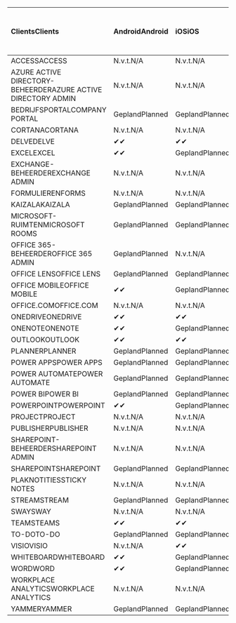 <!-- This file is generated automatically. Changes made to this file will be overwritten.-->
|<span data-ttu-id="aa17e-101">Clients</span><span class="sxs-lookup"><span data-stu-id="aa17e-101">Clients</span></span>|<span data-ttu-id="aa17e-102">Android</span><span class="sxs-lookup"><span data-stu-id="aa17e-102">Android</span></span>|<span data-ttu-id="aa17e-103">iOS</span><span class="sxs-lookup"><span data-stu-id="aa17e-103">iOS</span></span>|<span data-ttu-id="aa17e-104">Mac</span><span class="sxs-lookup"><span data-stu-id="aa17e-104">Mac</span></span>|<span data-ttu-id="aa17e-105">Windows 10</span><span class="sxs-lookup"><span data-stu-id="aa17e-105">Windows 10</span></span><br><span data-ttu-id="aa17e-106">Bureaublad</span><span class="sxs-lookup"><span data-stu-id="aa17e-106">Desktop</span></span>|<span data-ttu-id="aa17e-107">Windows 10</span><span class="sxs-lookup"><span data-stu-id="aa17e-107">Windows 10</span></span><br><span data-ttu-id="aa17e-108">Moderne apps</span><span class="sxs-lookup"><span data-stu-id="aa17e-108">Modern Apps</span></span>|
|:-|:-|:-|:-|:-|:-|
|<span data-ttu-id="aa17e-109">ACCESS</span><span class="sxs-lookup"><span data-stu-id="aa17e-109">ACCESS</span></span>|<span data-ttu-id="aa17e-110">N.v.t.</span><span class="sxs-lookup"><span data-stu-id="aa17e-110">N/A</span></span>|<span data-ttu-id="aa17e-111">N.v.t.</span><span class="sxs-lookup"><span data-stu-id="aa17e-111">N/A</span></span>|<span data-ttu-id="aa17e-112">N.v.t.</span><span class="sxs-lookup"><span data-stu-id="aa17e-112">N/A</span></span>|<span data-ttu-id="aa17e-113">Gepland</span><span class="sxs-lookup"><span data-stu-id="aa17e-113">Planned</span></span>|<span data-ttu-id="aa17e-114">N.v.t.</span><span class="sxs-lookup"><span data-stu-id="aa17e-114">N/A</span></span>|
|<span data-ttu-id="aa17e-115">AZURE ACTIVE DIRECTORY-BEHEERDER</span><span class="sxs-lookup"><span data-stu-id="aa17e-115">AZURE ACTIVE DIRECTORY ADMIN</span></span>|<span data-ttu-id="aa17e-116">N.v.t.</span><span class="sxs-lookup"><span data-stu-id="aa17e-116">N/A</span></span>|<span data-ttu-id="aa17e-117">N.v.t.</span><span class="sxs-lookup"><span data-stu-id="aa17e-117">N/A</span></span>|<span data-ttu-id="aa17e-118">N.v.t.</span><span class="sxs-lookup"><span data-stu-id="aa17e-118">N/A</span></span>|<span data-ttu-id="aa17e-119">Gepland</span><span class="sxs-lookup"><span data-stu-id="aa17e-119">Planned</span></span>|<span data-ttu-id="aa17e-120">N.v.t.</span><span class="sxs-lookup"><span data-stu-id="aa17e-120">N/A</span></span>|
|<span data-ttu-id="aa17e-121">BEDRIJFSPORTAL</span><span class="sxs-lookup"><span data-stu-id="aa17e-121">COMPANY PORTAL</span></span>|<span data-ttu-id="aa17e-122">Gepland</span><span class="sxs-lookup"><span data-stu-id="aa17e-122">Planned</span></span>|<span data-ttu-id="aa17e-123">Gepland</span><span class="sxs-lookup"><span data-stu-id="aa17e-123">Planned</span></span>|<span data-ttu-id="aa17e-124">Gepland</span><span class="sxs-lookup"><span data-stu-id="aa17e-124">Planned</span></span>|<span data-ttu-id="aa17e-125">N.v.t.</span><span class="sxs-lookup"><span data-stu-id="aa17e-125">N/A</span></span>|<span data-ttu-id="aa17e-126">Gepland</span><span class="sxs-lookup"><span data-stu-id="aa17e-126">Planned</span></span>|
|<span data-ttu-id="aa17e-127">CORTANA</span><span class="sxs-lookup"><span data-stu-id="aa17e-127">CORTANA</span></span>|<span data-ttu-id="aa17e-128">N.v.t.</span><span class="sxs-lookup"><span data-stu-id="aa17e-128">N/A</span></span>|<span data-ttu-id="aa17e-129">N.v.t.</span><span class="sxs-lookup"><span data-stu-id="aa17e-129">N/A</span></span>|<span data-ttu-id="aa17e-130">N.v.t.</span><span class="sxs-lookup"><span data-stu-id="aa17e-130">N/A</span></span>|<span data-ttu-id="aa17e-131">N.v.t.</span><span class="sxs-lookup"><span data-stu-id="aa17e-131">N/A</span></span>|<span data-ttu-id="aa17e-132">Gepland</span><span class="sxs-lookup"><span data-stu-id="aa17e-132">Planned</span></span>|
|<span data-ttu-id="aa17e-133">DELVE</span><span class="sxs-lookup"><span data-stu-id="aa17e-133">DELVE</span></span>|<span data-ttu-id="aa17e-134">✔</span><span class="sxs-lookup"><span data-stu-id="aa17e-134">✔</span></span>|<span data-ttu-id="aa17e-135">✔</span><span class="sxs-lookup"><span data-stu-id="aa17e-135">✔</span></span>|<span data-ttu-id="aa17e-136">N.v.t.</span><span class="sxs-lookup"><span data-stu-id="aa17e-136">N/A</span></span>|<span data-ttu-id="aa17e-137">N.v.t.</span><span class="sxs-lookup"><span data-stu-id="aa17e-137">N/A</span></span>|<span data-ttu-id="aa17e-138">N.v.t.</span><span class="sxs-lookup"><span data-stu-id="aa17e-138">N/A</span></span>|
|<span data-ttu-id="aa17e-139">EXCEL</span><span class="sxs-lookup"><span data-stu-id="aa17e-139">EXCEL</span></span>|<span data-ttu-id="aa17e-140">✔</span><span class="sxs-lookup"><span data-stu-id="aa17e-140">✔</span></span>|<span data-ttu-id="aa17e-141">Gepland</span><span class="sxs-lookup"><span data-stu-id="aa17e-141">Planned</span></span>|<span data-ttu-id="aa17e-142">Gepland</span><span class="sxs-lookup"><span data-stu-id="aa17e-142">Planned</span></span>|<span data-ttu-id="aa17e-143">Gepland</span><span class="sxs-lookup"><span data-stu-id="aa17e-143">Planned</span></span>|<span data-ttu-id="aa17e-144">N.v.t.</span><span class="sxs-lookup"><span data-stu-id="aa17e-144">N/A</span></span>|
|<span data-ttu-id="aa17e-145">EXCHANGE-BEHEERDER</span><span class="sxs-lookup"><span data-stu-id="aa17e-145">EXCHANGE ADMIN</span></span>|<span data-ttu-id="aa17e-146">N.v.t.</span><span class="sxs-lookup"><span data-stu-id="aa17e-146">N/A</span></span>|<span data-ttu-id="aa17e-147">N.v.t.</span><span class="sxs-lookup"><span data-stu-id="aa17e-147">N/A</span></span>|<span data-ttu-id="aa17e-148">N.v.t.</span><span class="sxs-lookup"><span data-stu-id="aa17e-148">N/A</span></span>|<span data-ttu-id="aa17e-149">✔</span><span class="sxs-lookup"><span data-stu-id="aa17e-149">✔</span></span>|<span data-ttu-id="aa17e-150">N.v.t.</span><span class="sxs-lookup"><span data-stu-id="aa17e-150">N/A</span></span>|
|<span data-ttu-id="aa17e-151">FORMULIEREN</span><span class="sxs-lookup"><span data-stu-id="aa17e-151">FORMS</span></span>|<span data-ttu-id="aa17e-152">N.v.t.</span><span class="sxs-lookup"><span data-stu-id="aa17e-152">N/A</span></span>|<span data-ttu-id="aa17e-153">N.v.t.</span><span class="sxs-lookup"><span data-stu-id="aa17e-153">N/A</span></span>|<span data-ttu-id="aa17e-154">N.v.t.</span><span class="sxs-lookup"><span data-stu-id="aa17e-154">N/A</span></span>|<span data-ttu-id="aa17e-155">N.v.t.</span><span class="sxs-lookup"><span data-stu-id="aa17e-155">N/A</span></span>|<span data-ttu-id="aa17e-156">N.v.t.</span><span class="sxs-lookup"><span data-stu-id="aa17e-156">N/A</span></span>|
|<span data-ttu-id="aa17e-157">KAIZALA</span><span class="sxs-lookup"><span data-stu-id="aa17e-157">KAIZALA</span></span>|<span data-ttu-id="aa17e-158">Gepland</span><span class="sxs-lookup"><span data-stu-id="aa17e-158">Planned</span></span>|<span data-ttu-id="aa17e-159">Gepland</span><span class="sxs-lookup"><span data-stu-id="aa17e-159">Planned</span></span>|<span data-ttu-id="aa17e-160">N.v.t.</span><span class="sxs-lookup"><span data-stu-id="aa17e-160">N/A</span></span>|<span data-ttu-id="aa17e-161">N.v.t.</span><span class="sxs-lookup"><span data-stu-id="aa17e-161">N/A</span></span>|<span data-ttu-id="aa17e-162">N.v.t.</span><span class="sxs-lookup"><span data-stu-id="aa17e-162">N/A</span></span>|
|<span data-ttu-id="aa17e-163">MICROSOFT-RUIMTEN</span><span class="sxs-lookup"><span data-stu-id="aa17e-163">MICROSOFT ROOMS</span></span>|<span data-ttu-id="aa17e-164">Gepland</span><span class="sxs-lookup"><span data-stu-id="aa17e-164">Planned</span></span>|<span data-ttu-id="aa17e-165">Gepland</span><span class="sxs-lookup"><span data-stu-id="aa17e-165">Planned</span></span>|<span data-ttu-id="aa17e-166">N.v.t.</span><span class="sxs-lookup"><span data-stu-id="aa17e-166">N/A</span></span>|<span data-ttu-id="aa17e-167">N.v.t.</span><span class="sxs-lookup"><span data-stu-id="aa17e-167">N/A</span></span>|<span data-ttu-id="aa17e-168">N.v.t.</span><span class="sxs-lookup"><span data-stu-id="aa17e-168">N/A</span></span>|
|<span data-ttu-id="aa17e-169">OFFICE 365-BEHEERDER</span><span class="sxs-lookup"><span data-stu-id="aa17e-169">OFFICE 365 ADMIN</span></span>|<span data-ttu-id="aa17e-170">Gepland</span><span class="sxs-lookup"><span data-stu-id="aa17e-170">Planned</span></span>|<span data-ttu-id="aa17e-171">N.v.t.</span><span class="sxs-lookup"><span data-stu-id="aa17e-171">N/A</span></span>|<span data-ttu-id="aa17e-172">N.v.t.</span><span class="sxs-lookup"><span data-stu-id="aa17e-172">N/A</span></span>|<span data-ttu-id="aa17e-173">N.v.t.</span><span class="sxs-lookup"><span data-stu-id="aa17e-173">N/A</span></span>|<span data-ttu-id="aa17e-174">N.v.t.</span><span class="sxs-lookup"><span data-stu-id="aa17e-174">N/A</span></span>|
|<span data-ttu-id="aa17e-175">OFFICE LENS</span><span class="sxs-lookup"><span data-stu-id="aa17e-175">OFFICE LENS</span></span>|<span data-ttu-id="aa17e-176">Gepland</span><span class="sxs-lookup"><span data-stu-id="aa17e-176">Planned</span></span>|<span data-ttu-id="aa17e-177">Gepland</span><span class="sxs-lookup"><span data-stu-id="aa17e-177">Planned</span></span>|<span data-ttu-id="aa17e-178">N.v.t.</span><span class="sxs-lookup"><span data-stu-id="aa17e-178">N/A</span></span>|<span data-ttu-id="aa17e-179">N.v.t.</span><span class="sxs-lookup"><span data-stu-id="aa17e-179">N/A</span></span>|<span data-ttu-id="aa17e-180">N.v.t.</span><span class="sxs-lookup"><span data-stu-id="aa17e-180">N/A</span></span>|
|<span data-ttu-id="aa17e-181">OFFICE MOBILE</span><span class="sxs-lookup"><span data-stu-id="aa17e-181">OFFICE MOBILE</span></span>|<span data-ttu-id="aa17e-182">✔</span><span class="sxs-lookup"><span data-stu-id="aa17e-182">✔</span></span>|<span data-ttu-id="aa17e-183">Gepland</span><span class="sxs-lookup"><span data-stu-id="aa17e-183">Planned</span></span>|<span data-ttu-id="aa17e-184">N.v.t.</span><span class="sxs-lookup"><span data-stu-id="aa17e-184">N/A</span></span>|<span data-ttu-id="aa17e-185">N.v.t.</span><span class="sxs-lookup"><span data-stu-id="aa17e-185">N/A</span></span>|<span data-ttu-id="aa17e-186">N.v.t.</span><span class="sxs-lookup"><span data-stu-id="aa17e-186">N/A</span></span>|
|<span data-ttu-id="aa17e-187">OFFICE.COM</span><span class="sxs-lookup"><span data-stu-id="aa17e-187">OFFICE.COM</span></span>|<span data-ttu-id="aa17e-188">N.v.t.</span><span class="sxs-lookup"><span data-stu-id="aa17e-188">N/A</span></span>|<span data-ttu-id="aa17e-189">N.v.t.</span><span class="sxs-lookup"><span data-stu-id="aa17e-189">N/A</span></span>|<span data-ttu-id="aa17e-190">N.v.t.</span><span class="sxs-lookup"><span data-stu-id="aa17e-190">N/A</span></span>|<span data-ttu-id="aa17e-191">N.v.t.</span><span class="sxs-lookup"><span data-stu-id="aa17e-191">N/A</span></span>|<span data-ttu-id="aa17e-192">Gepland</span><span class="sxs-lookup"><span data-stu-id="aa17e-192">Planned</span></span>|
|<span data-ttu-id="aa17e-193">ONEDRIVE</span><span class="sxs-lookup"><span data-stu-id="aa17e-193">ONEDRIVE</span></span>|<span data-ttu-id="aa17e-194">✔</span><span class="sxs-lookup"><span data-stu-id="aa17e-194">✔</span></span>|<span data-ttu-id="aa17e-195">✔</span><span class="sxs-lookup"><span data-stu-id="aa17e-195">✔</span></span>|<span data-ttu-id="aa17e-196">✔</span><span class="sxs-lookup"><span data-stu-id="aa17e-196">✔</span></span>|<span data-ttu-id="aa17e-197">✔</span><span class="sxs-lookup"><span data-stu-id="aa17e-197">✔</span></span>|<span data-ttu-id="aa17e-198">Gepland</span><span class="sxs-lookup"><span data-stu-id="aa17e-198">Planned</span></span>|
|<span data-ttu-id="aa17e-199">ONENOTE</span><span class="sxs-lookup"><span data-stu-id="aa17e-199">ONENOTE</span></span>|<span data-ttu-id="aa17e-200">✔</span><span class="sxs-lookup"><span data-stu-id="aa17e-200">✔</span></span>|<span data-ttu-id="aa17e-201">Gepland</span><span class="sxs-lookup"><span data-stu-id="aa17e-201">Planned</span></span>|<span data-ttu-id="aa17e-202">Gepland</span><span class="sxs-lookup"><span data-stu-id="aa17e-202">Planned</span></span>|<span data-ttu-id="aa17e-203">Gepland</span><span class="sxs-lookup"><span data-stu-id="aa17e-203">Planned</span></span>|<span data-ttu-id="aa17e-204">Gepland</span><span class="sxs-lookup"><span data-stu-id="aa17e-204">Planned</span></span>|
|<span data-ttu-id="aa17e-205">OUTLOOK</span><span class="sxs-lookup"><span data-stu-id="aa17e-205">OUTLOOK</span></span>|<span data-ttu-id="aa17e-206">✔</span><span class="sxs-lookup"><span data-stu-id="aa17e-206">✔</span></span>|<span data-ttu-id="aa17e-207">✔</span><span class="sxs-lookup"><span data-stu-id="aa17e-207">✔</span></span>|<span data-ttu-id="aa17e-208">Gepland</span><span class="sxs-lookup"><span data-stu-id="aa17e-208">Planned</span></span>|<span data-ttu-id="aa17e-209">Gepland</span><span class="sxs-lookup"><span data-stu-id="aa17e-209">Planned</span></span>|<span data-ttu-id="aa17e-210">Gepland</span><span class="sxs-lookup"><span data-stu-id="aa17e-210">Planned</span></span>|
|<span data-ttu-id="aa17e-211">PLANNER</span><span class="sxs-lookup"><span data-stu-id="aa17e-211">PLANNER</span></span>|<span data-ttu-id="aa17e-212">Gepland</span><span class="sxs-lookup"><span data-stu-id="aa17e-212">Planned</span></span>|<span data-ttu-id="aa17e-213">Gepland</span><span class="sxs-lookup"><span data-stu-id="aa17e-213">Planned</span></span>|<span data-ttu-id="aa17e-214">N.v.t.</span><span class="sxs-lookup"><span data-stu-id="aa17e-214">N/A</span></span>|<span data-ttu-id="aa17e-215">N.v.t.</span><span class="sxs-lookup"><span data-stu-id="aa17e-215">N/A</span></span>|<span data-ttu-id="aa17e-216">N.v.t.</span><span class="sxs-lookup"><span data-stu-id="aa17e-216">N/A</span></span>|
|<span data-ttu-id="aa17e-217">POWER APPS</span><span class="sxs-lookup"><span data-stu-id="aa17e-217">POWER APPS</span></span>|<span data-ttu-id="aa17e-218">Gepland</span><span class="sxs-lookup"><span data-stu-id="aa17e-218">Planned</span></span>|<span data-ttu-id="aa17e-219">Gepland</span><span class="sxs-lookup"><span data-stu-id="aa17e-219">Planned</span></span>|<span data-ttu-id="aa17e-220">N.v.t.</span><span class="sxs-lookup"><span data-stu-id="aa17e-220">N/A</span></span>|<span data-ttu-id="aa17e-221">N.v.t.</span><span class="sxs-lookup"><span data-stu-id="aa17e-221">N/A</span></span>|<span data-ttu-id="aa17e-222">Gepland</span><span class="sxs-lookup"><span data-stu-id="aa17e-222">Planned</span></span>|
|<span data-ttu-id="aa17e-223">POWER AUTOMATE</span><span class="sxs-lookup"><span data-stu-id="aa17e-223">POWER AUTOMATE</span></span>|<span data-ttu-id="aa17e-224">Gepland</span><span class="sxs-lookup"><span data-stu-id="aa17e-224">Planned</span></span>|<span data-ttu-id="aa17e-225">Gepland</span><span class="sxs-lookup"><span data-stu-id="aa17e-225">Planned</span></span>|<span data-ttu-id="aa17e-226">N.v.t.</span><span class="sxs-lookup"><span data-stu-id="aa17e-226">N/A</span></span>|<span data-ttu-id="aa17e-227">N.v.t.</span><span class="sxs-lookup"><span data-stu-id="aa17e-227">N/A</span></span>|<span data-ttu-id="aa17e-228">N.v.t.</span><span class="sxs-lookup"><span data-stu-id="aa17e-228">N/A</span></span>|
|<span data-ttu-id="aa17e-229">POWER BI</span><span class="sxs-lookup"><span data-stu-id="aa17e-229">POWER BI</span></span>|<span data-ttu-id="aa17e-230">Gepland</span><span class="sxs-lookup"><span data-stu-id="aa17e-230">Planned</span></span>|<span data-ttu-id="aa17e-231">Gepland</span><span class="sxs-lookup"><span data-stu-id="aa17e-231">Planned</span></span>|<span data-ttu-id="aa17e-232">N.v.t.</span><span class="sxs-lookup"><span data-stu-id="aa17e-232">N/A</span></span>|<span data-ttu-id="aa17e-233">Gepland</span><span class="sxs-lookup"><span data-stu-id="aa17e-233">Planned</span></span>|<span data-ttu-id="aa17e-234">Gepland</span><span class="sxs-lookup"><span data-stu-id="aa17e-234">Planned</span></span>|
|<span data-ttu-id="aa17e-235">POWERPOINT</span><span class="sxs-lookup"><span data-stu-id="aa17e-235">POWERPOINT</span></span>|<span data-ttu-id="aa17e-236">✔</span><span class="sxs-lookup"><span data-stu-id="aa17e-236">✔</span></span>|<span data-ttu-id="aa17e-237">Gepland</span><span class="sxs-lookup"><span data-stu-id="aa17e-237">Planned</span></span>|<span data-ttu-id="aa17e-238">Gepland</span><span class="sxs-lookup"><span data-stu-id="aa17e-238">Planned</span></span>|<span data-ttu-id="aa17e-239">Gepland</span><span class="sxs-lookup"><span data-stu-id="aa17e-239">Planned</span></span>|<span data-ttu-id="aa17e-240">N.v.t.</span><span class="sxs-lookup"><span data-stu-id="aa17e-240">N/A</span></span>|
|<span data-ttu-id="aa17e-241">PROJECT</span><span class="sxs-lookup"><span data-stu-id="aa17e-241">PROJECT</span></span>|<span data-ttu-id="aa17e-242">N.v.t.</span><span class="sxs-lookup"><span data-stu-id="aa17e-242">N/A</span></span>|<span data-ttu-id="aa17e-243">N.v.t.</span><span class="sxs-lookup"><span data-stu-id="aa17e-243">N/A</span></span>|<span data-ttu-id="aa17e-244">N.v.t.</span><span class="sxs-lookup"><span data-stu-id="aa17e-244">N/A</span></span>|<span data-ttu-id="aa17e-245">Gepland</span><span class="sxs-lookup"><span data-stu-id="aa17e-245">Planned</span></span>|<span data-ttu-id="aa17e-246">N.v.t.</span><span class="sxs-lookup"><span data-stu-id="aa17e-246">N/A</span></span>|
|<span data-ttu-id="aa17e-247">PUBLISHER</span><span class="sxs-lookup"><span data-stu-id="aa17e-247">PUBLISHER</span></span>|<span data-ttu-id="aa17e-248">N.v.t.</span><span class="sxs-lookup"><span data-stu-id="aa17e-248">N/A</span></span>|<span data-ttu-id="aa17e-249">N.v.t.</span><span class="sxs-lookup"><span data-stu-id="aa17e-249">N/A</span></span>|<span data-ttu-id="aa17e-250">N.v.t.</span><span class="sxs-lookup"><span data-stu-id="aa17e-250">N/A</span></span>|<span data-ttu-id="aa17e-251">✔</span><span class="sxs-lookup"><span data-stu-id="aa17e-251">✔</span></span>|<span data-ttu-id="aa17e-252">N.v.t.</span><span class="sxs-lookup"><span data-stu-id="aa17e-252">N/A</span></span>|
|<span data-ttu-id="aa17e-253">SHAREPOINT-BEHEERDER</span><span class="sxs-lookup"><span data-stu-id="aa17e-253">SHAREPOINT ADMIN</span></span>|<span data-ttu-id="aa17e-254">N.v.t.</span><span class="sxs-lookup"><span data-stu-id="aa17e-254">N/A</span></span>|<span data-ttu-id="aa17e-255">N.v.t.</span><span class="sxs-lookup"><span data-stu-id="aa17e-255">N/A</span></span>|<span data-ttu-id="aa17e-256">N.v.t.</span><span class="sxs-lookup"><span data-stu-id="aa17e-256">N/A</span></span>|<span data-ttu-id="aa17e-257">Gepland</span><span class="sxs-lookup"><span data-stu-id="aa17e-257">Planned</span></span>|<span data-ttu-id="aa17e-258">N.v.t.</span><span class="sxs-lookup"><span data-stu-id="aa17e-258">N/A</span></span>|
|<span data-ttu-id="aa17e-259">SHAREPOINT</span><span class="sxs-lookup"><span data-stu-id="aa17e-259">SHAREPOINT</span></span>|<span data-ttu-id="aa17e-260">Gepland</span><span class="sxs-lookup"><span data-stu-id="aa17e-260">Planned</span></span>|<span data-ttu-id="aa17e-261">Gepland</span><span class="sxs-lookup"><span data-stu-id="aa17e-261">Planned</span></span>|<span data-ttu-id="aa17e-262">N.v.t.</span><span class="sxs-lookup"><span data-stu-id="aa17e-262">N/A</span></span>|<span data-ttu-id="aa17e-263">N.v.t.</span><span class="sxs-lookup"><span data-stu-id="aa17e-263">N/A</span></span>|<span data-ttu-id="aa17e-264">N.v.t.</span><span class="sxs-lookup"><span data-stu-id="aa17e-264">N/A</span></span>|
|<span data-ttu-id="aa17e-265">PLAKNOTITIES</span><span class="sxs-lookup"><span data-stu-id="aa17e-265">STICKY NOTES</span></span>|<span data-ttu-id="aa17e-266">N.v.t.</span><span class="sxs-lookup"><span data-stu-id="aa17e-266">N/A</span></span>|<span data-ttu-id="aa17e-267">N.v.t.</span><span class="sxs-lookup"><span data-stu-id="aa17e-267">N/A</span></span>|<span data-ttu-id="aa17e-268">N.v.t.</span><span class="sxs-lookup"><span data-stu-id="aa17e-268">N/A</span></span>|<span data-ttu-id="aa17e-269">N.v.t.</span><span class="sxs-lookup"><span data-stu-id="aa17e-269">N/A</span></span>|<span data-ttu-id="aa17e-270">Gepland</span><span class="sxs-lookup"><span data-stu-id="aa17e-270">Planned</span></span>|
|<span data-ttu-id="aa17e-271">STREAM</span><span class="sxs-lookup"><span data-stu-id="aa17e-271">STREAM</span></span>|<span data-ttu-id="aa17e-272">Gepland</span><span class="sxs-lookup"><span data-stu-id="aa17e-272">Planned</span></span>|<span data-ttu-id="aa17e-273">Gepland</span><span class="sxs-lookup"><span data-stu-id="aa17e-273">Planned</span></span>|<span data-ttu-id="aa17e-274">N.v.t.</span><span class="sxs-lookup"><span data-stu-id="aa17e-274">N/A</span></span>|<span data-ttu-id="aa17e-275">N.v.t.</span><span class="sxs-lookup"><span data-stu-id="aa17e-275">N/A</span></span>|<span data-ttu-id="aa17e-276">N.v.t.</span><span class="sxs-lookup"><span data-stu-id="aa17e-276">N/A</span></span>|
|<span data-ttu-id="aa17e-277">SWAY</span><span class="sxs-lookup"><span data-stu-id="aa17e-277">SWAY</span></span>|<span data-ttu-id="aa17e-278">N.v.t.</span><span class="sxs-lookup"><span data-stu-id="aa17e-278">N/A</span></span>|<span data-ttu-id="aa17e-279">N.v.t.</span><span class="sxs-lookup"><span data-stu-id="aa17e-279">N/A</span></span>|<span data-ttu-id="aa17e-280">N.v.t.</span><span class="sxs-lookup"><span data-stu-id="aa17e-280">N/A</span></span>|<span data-ttu-id="aa17e-281">N.v.t.</span><span class="sxs-lookup"><span data-stu-id="aa17e-281">N/A</span></span>|<span data-ttu-id="aa17e-282">Gepland</span><span class="sxs-lookup"><span data-stu-id="aa17e-282">Planned</span></span>|
|<span data-ttu-id="aa17e-283">TEAMS</span><span class="sxs-lookup"><span data-stu-id="aa17e-283">TEAMS</span></span>|<span data-ttu-id="aa17e-284">✔</span><span class="sxs-lookup"><span data-stu-id="aa17e-284">✔</span></span>|<span data-ttu-id="aa17e-285">✔</span><span class="sxs-lookup"><span data-stu-id="aa17e-285">✔</span></span>|<span data-ttu-id="aa17e-286">✔</span><span class="sxs-lookup"><span data-stu-id="aa17e-286">✔</span></span>|<span data-ttu-id="aa17e-287">✔</span><span class="sxs-lookup"><span data-stu-id="aa17e-287">✔</span></span>|<span data-ttu-id="aa17e-288">N.v.t.</span><span class="sxs-lookup"><span data-stu-id="aa17e-288">N/A</span></span>|
|<span data-ttu-id="aa17e-289">TO-DO</span><span class="sxs-lookup"><span data-stu-id="aa17e-289">TO-DO</span></span>|<span data-ttu-id="aa17e-290">Gepland</span><span class="sxs-lookup"><span data-stu-id="aa17e-290">Planned</span></span>|<span data-ttu-id="aa17e-291">Gepland</span><span class="sxs-lookup"><span data-stu-id="aa17e-291">Planned</span></span>|<span data-ttu-id="aa17e-292">Gepland</span><span class="sxs-lookup"><span data-stu-id="aa17e-292">Planned</span></span>|<span data-ttu-id="aa17e-293">N.v.t.</span><span class="sxs-lookup"><span data-stu-id="aa17e-293">N/A</span></span>|<span data-ttu-id="aa17e-294">Gepland</span><span class="sxs-lookup"><span data-stu-id="aa17e-294">Planned</span></span>|
|<span data-ttu-id="aa17e-295">VISIO</span><span class="sxs-lookup"><span data-stu-id="aa17e-295">VISIO</span></span>|<span data-ttu-id="aa17e-296">N.v.t.</span><span class="sxs-lookup"><span data-stu-id="aa17e-296">N/A</span></span>|<span data-ttu-id="aa17e-297">✔</span><span class="sxs-lookup"><span data-stu-id="aa17e-297">✔</span></span>|<span data-ttu-id="aa17e-298">N.v.t.</span><span class="sxs-lookup"><span data-stu-id="aa17e-298">N/A</span></span>|<span data-ttu-id="aa17e-299">Gepland</span><span class="sxs-lookup"><span data-stu-id="aa17e-299">Planned</span></span>|<span data-ttu-id="aa17e-300">N.v.t.</span><span class="sxs-lookup"><span data-stu-id="aa17e-300">N/A</span></span>|
|<span data-ttu-id="aa17e-301">WHITEBOARD</span><span class="sxs-lookup"><span data-stu-id="aa17e-301">WHITEBOARD</span></span>|<span data-ttu-id="aa17e-302">✔</span><span class="sxs-lookup"><span data-stu-id="aa17e-302">✔</span></span>|<span data-ttu-id="aa17e-303">Gepland</span><span class="sxs-lookup"><span data-stu-id="aa17e-303">Planned</span></span>|<span data-ttu-id="aa17e-304">N.v.t.</span><span class="sxs-lookup"><span data-stu-id="aa17e-304">N/A</span></span>|<span data-ttu-id="aa17e-305">N.v.t.</span><span class="sxs-lookup"><span data-stu-id="aa17e-305">N/A</span></span>|<span data-ttu-id="aa17e-306">Gepland</span><span class="sxs-lookup"><span data-stu-id="aa17e-306">Planned</span></span>|
|<span data-ttu-id="aa17e-307">WORD</span><span class="sxs-lookup"><span data-stu-id="aa17e-307">WORD</span></span>|<span data-ttu-id="aa17e-308">✔</span><span class="sxs-lookup"><span data-stu-id="aa17e-308">✔</span></span>|<span data-ttu-id="aa17e-309">Gepland</span><span class="sxs-lookup"><span data-stu-id="aa17e-309">Planned</span></span>|<span data-ttu-id="aa17e-310">Gepland</span><span class="sxs-lookup"><span data-stu-id="aa17e-310">Planned</span></span>|<span data-ttu-id="aa17e-311">Gepland</span><span class="sxs-lookup"><span data-stu-id="aa17e-311">Planned</span></span>|<span data-ttu-id="aa17e-312">N.v.t.</span><span class="sxs-lookup"><span data-stu-id="aa17e-312">N/A</span></span>|
|<span data-ttu-id="aa17e-313">WORKPLACE ANALYTICS</span><span class="sxs-lookup"><span data-stu-id="aa17e-313">WORKPLACE ANALYTICS</span></span>|<span data-ttu-id="aa17e-314">N.v.t.</span><span class="sxs-lookup"><span data-stu-id="aa17e-314">N/A</span></span>|<span data-ttu-id="aa17e-315">N.v.t.</span><span class="sxs-lookup"><span data-stu-id="aa17e-315">N/A</span></span>|<span data-ttu-id="aa17e-316">N.v.t.</span><span class="sxs-lookup"><span data-stu-id="aa17e-316">N/A</span></span>|<span data-ttu-id="aa17e-317">N.v.t.</span><span class="sxs-lookup"><span data-stu-id="aa17e-317">N/A</span></span>|<span data-ttu-id="aa17e-318">N.v.t.</span><span class="sxs-lookup"><span data-stu-id="aa17e-318">N/A</span></span>|
|<span data-ttu-id="aa17e-319">YAMMER</span><span class="sxs-lookup"><span data-stu-id="aa17e-319">YAMMER</span></span>|<span data-ttu-id="aa17e-320">Gepland</span><span class="sxs-lookup"><span data-stu-id="aa17e-320">Planned</span></span>|<span data-ttu-id="aa17e-321">Gepland</span><span class="sxs-lookup"><span data-stu-id="aa17e-321">Planned</span></span>|<span data-ttu-id="aa17e-322">Gepland</span><span class="sxs-lookup"><span data-stu-id="aa17e-322">Planned</span></span>|<span data-ttu-id="aa17e-323">Gepland</span><span class="sxs-lookup"><span data-stu-id="aa17e-323">Planned</span></span>|<span data-ttu-id="aa17e-324">N.v.t.</span><span class="sxs-lookup"><span data-stu-id="aa17e-324">N/A</span></span>|
